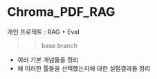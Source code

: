 # Chroma_PDF_RAG
개인 프로젝트 : RAG + Eval

>> base branch
- 여러 기본 개념들을 정리
- 왜 이러한 툴들을 선택했는지에 대한 실험결과들 정리
